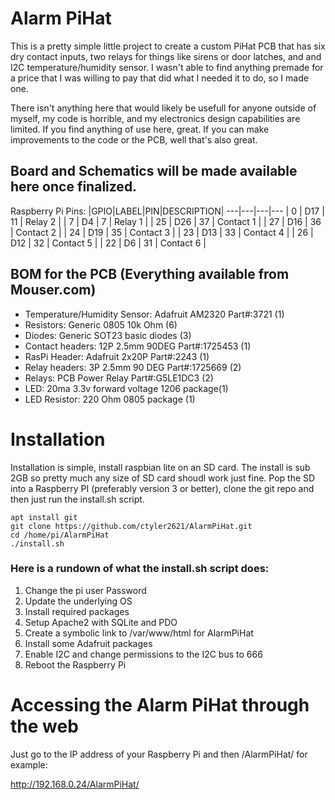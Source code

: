 # Alarm PiHat
This is a pretty simple little project to create a custom PiHat PCB that has
six dry contact inputs, two relays for things like sirens or door latches, and
and I2C temperature/humidity sensor. I wasn't able to find anything premade for
a price that I was willing to pay that did what I needed it to do, so I made
one.

There isn't anything here that would likely be usefull for anyone outside of
myself, my code is horrible, and my electronics design capabilities are limited.
If you find anything of use here, great. If you can make improvements to the
code or the PCB, well that's also great.

## Board and Schematics will be made available here once finalized.
Raspberry Pi Pins:
|GPIO|LABEL|PIN|DESCRIPTION|
---|---|---|---
| 0  | D17 | 11 | Relay 2   |
| 7  | D4  | 7  | Relay 1   |
| 25 | D26 | 37 | Contact 1 |
| 27 | D16 | 36 | Contact 2 |
| 24 | D19 | 35 | Contact 3 |
| 23 | D13 | 33 | Contact 4 |
| 26 | D12 | 32 | Contact 5 |
| 22 | D6  | 31 | Contact 6 |

## BOM for the PCB (Everything available from Mouser.com)
  - Temperature/Humidity Sensor: Adafruit AM2320 Part#:3721 (1)
  - Resistors: Generic 0805 10k Ohm (6)
  - Diodes: Generic SOT23 basic diodes (3)
  - Contact headers: 12P 2.5mm 90DEG Part#:1725453 (1)
  - RasPi Header: Adafruit 2x20P Part#:2243 (1)
  - Relay headers: 3P 2.5mm 90 DEG Part#:1725669 (2)
  - Relays: PCB Power Relay Part#:G5LE­1­DC3 (2)
  - LED: 20ma 3.3v forward voltage 1206 package(1)
  - LED Resistor: 220 Ohm 0805 package (1)

# Installation
Installation is simple, install raspbian lite on an SD card. The  install is sub
2GB so pretty much any size of SD card shoudl work just fine. Pop the SD into a
Raspberry PI (preferably version 3 or better), clone the git repo and then just
run the install.sh script.

```
apt install git
git clone https://github.com/ctyler2621/AlarmPiHat.git
cd /home/pi/AlarmPiHat
./install.sh
```

### Here is a rundown of what the install.sh script does:
 1. Change the pi user Password
 2. Update the underlying OS
 3. Install required packages
 4. Setup Apache2 with SQLite and PDO
 5. Create a symbolic link to /var/www/html for AlarmPiHat
 6. Install some Adafruit packages
 7. Enable I2C and change permissions to the I2C bus to 666
 8. Reboot the Raspberry Pi

# Accessing the Alarm PiHat through the web
Just go to the IP address of your Raspberry Pi and then /AlarmPiHat/ for
example:

http://192.168.0.24/AlarmPiHat/
